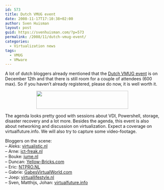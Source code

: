 ```yaml
---
id: 573
title: Dutch VMUG event
date: 2008-11-17T17:10:38+02:00
author: Sven Huisman
layout: post
guid: https://svenhuisman.com/?p=573
permalink: /2008/11/dutch-vmug-event/
categories:
  - Virtualization news
tags:
  - VMUG
  - VMware
---
```

A lot of dutch bloggers already mentioned that the <a title="Dutch VMUG event" href="https://www.vmug.nl/modules.php?name=Inschrijven" target="_blank">Dutch VMUG event</a> is on December 12th and that there is still room for a couple of attendees (600 max). So if you haven&#8217;t already registered, please do now, it is well worth it.

<p style="text-align: center;">
  <a href="https://svenhuisman.com/wp-content/uploads/2008/11/vmug.jpg"><img class="aligncenter size-medium wp-image-574" title="vmug" src="https://svenhuisman.com/wp-content/uploads/2008/11/vmug-300x59.jpg" alt="" width="300" height="59" /></a>
</p>

The agenda looks pretty good with sessions about VDI, Powershell, storage, disaster recovery and a lot more. Besides the agenda, this event is also about networking and discussion on virtualization. Expect a coverage on virtualfuture.info. We will also try to capture some video-footage.

Bloggers on the scene:  
&#8211; Aleks: <a title="virtualistic" href="https://www.virtualistic.nl" target="_blank">virtualistic.nl<br /> </a>&#8211; Arne: <a title="ict-freak" href="https://www.ict-freak.nl" target="_blank">ict-freak.nl</a>  
&#8211; Bouke: <a title="jume" href="https://www.jume.nl" target="_blank">jume.nl<br /> </a>&#8211; Duncan: <a title="Yellow-Bricks" href="https://www.yellow-Bricks.com" target="_blank">Yellow-Bricks.com<br /> </a>&#8211; Eric: <a title="NTPRO" href="https://www.NTPRO.NL" target="_blank">NTPRO.NL</a>  
&#8211; Gabrie: <a title="GabesVirtualWorld" href="https://www.GabesVirtualWorld.com" target="_blank">GabesVirtualWorld.com<br /> </a>&#8211; Joep: <a title="virtuallifestyle" href="https://www.virtuallifestyle.nl" target="_blank">virtuallifestyle.nl<br /> </a>&#8211; Sven, Matthijs, Johan: <a title="Virtualfuture.info" href="https://svenhuisman.com" target="_self">virtualfuture.info</a>